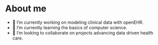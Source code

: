 # About me
- 🔭 I’m currently working on modeling clinical data with openEHR.
- 🌱 I’m currently learning the basics of computer science.
- 👯 I’m looking to collaborate on projects advancing data driven health care.
<!---
- 🤔 I’m looking for help with ...
- 💬 Ask me about ...
- 📫 How to reach me: ...
- 😄 Pronouns: ...
- ⚡ Fun fact: ...
--->
